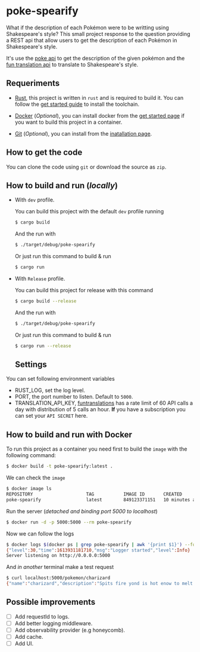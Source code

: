# poke-spearify

What if the description of each Pokémon were to be writting using Shakespeare's style? This small project response to the question providing a REST api that allow users to get the description of each Pokémon in Shakespeare's style.

It's use the [poke api](https://pokeapi.co/) to get the description of the given pokémon and the [fun translation api](https://funtranslations.com/api/shakespeare) to translate to Shakespeare's style.

## Requeriments

- [Rust](https://www.rust-lang.org/), this project is written in `rust` and is required to build it. You can follow the [get started guide](https://www.rust-lang.org/learn/get-started) to install the toolchain.

- [Docker](https://www.docker.com) (*Optional*), you can install docker from the [get started page](https://www.docker.com/get-started) if you want to build this project in a container.

- [Git](https://git-scm.com) (*Optional*), you can install from the [inatallation page](https://git-scm.com/book/en/v2/Getting-Started-Installing-Git).


## How to get the code
You can clone the code using `git` or download the source as `zip`.

## How to build and run (*locally*)

- With `dev` profile.

  You can build this project with the default `dev` profile running

  ```bash
  $ cargo build
  ```

  And the run with

  ```bash
  $ ./target/debug/poke-spearify
  ```

  Or just run this command to build & run

  ```bash
  $ cargo run
  ```


- With `Release` profile.

  You can build this project for release with this command

  ```bash
  $ cargo build --release
  ```

  And the run with

  ```bash
  $ ./target/debug/poke-spearify
  ```

  Or just run this command to build & run

  ```bash
  $ cargo run --release
  ```

  ## Settings

You can set following environment variables

- RUST_LOG, set the log level.
- PORT, the port number to listen. Default to `5000`.
- TRANSLATION_API_KEY, [funtranslations](https://funtranslations.com/api/shakespeare) has a rate limit of 60 API calls a day with distribution of 5 calls an hour. **If** you have a subscription you can set your `API SECRET` here.


## How to build and run  with Docker

To run this project as a container you need first to build the `image` with the following command:

```bash
$ docker build -t poke-spearify:latest .
```

We can check the `image`
```bash
$ docker image ls
REPOSITORY                    TAG           IMAGE ID       CREATED          SIZE
poke-spearify                 latest        849123371151   10 minutes ago   82.4MB
```

Run the server (*detached and binding port 5000 to localhost*)

```bash
$ docker run -d -p 5000:5000 --rm poke-spearify
```

Now we can follow the logs

```bash
$ docker logs $(docker ps | grep poke-spearify | awk '{print $1}') --follow
{"level":30,"time":1613931181710,"msg":"Logger started","level":Info}
Server listening on http://0.0.0.0:5000
```

And *in another* terminal make a test request

```bash
$ curl localhost:5000/pokemon/charizard
{"name":"charizard","description":"Spits fire yond is hot enow to melt boulders. Known to cause forest fires unintentionally."}
```


## Possible improvements

- [ ] Add requestId to logs.
- [ ] Add better logging middleware.
- [ ] Add observability provider (e.g honeycomb).
- [ ] Add cache.
- [ ] Add UI.
